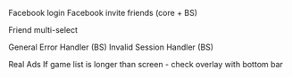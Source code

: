Facebook login
Facebook invite friends (core + BS)

Friend multi-select 

General Error Handler (BS)
Invalid Session Handler (BS)

Real Ads
If game list is longer than screen - check overlay with bottom bar
